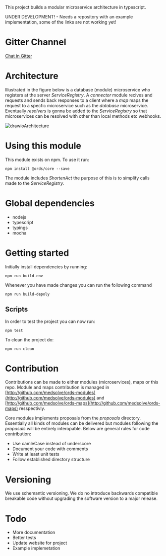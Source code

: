 This project builds a modular microservice architecture in typescript.

UNDER DEVELOPMENT! - Needs a repository with an example implementation, some of the links are not working yet!

# Gitter Channel
[Chat in Gitter](https://gitter.im/GallVp/chiroit-backend?utm_source=share-link&utm_medium=link&utm_campaign=share-link)

# Architecture
Illustrated in the figure below is a database (module) microservice who registers at the server *ServiceRegistry*. A *connector* module recives and requests and sends back responses to a client where a *map* maps the request to a specfic microservice such as the *database* microservice. Eventually *resolvers* is gonna be added to the *ServiceRegistry* so that microservices can be resolved with other than local methods etc webhooks.

![drawioArchitecture](https://github.com/ords/ords-core/blob/master/assets/architecture.png)

# Using this module
This module exists on npm. To use it run:

```
npm install @ords/core --save
```

The module includes *ShortenAct* the purpose of this is to simplify calls made to the *ServiceRegistry*.

# Global dependencies
- nodejs
- typescript
- typings
- mocha

# Getting started
Initially install dependencies by running:
```
npm run build-env
```
Whenever you have made changes you can run the following command
```
npm run build-depoly
```
## Scripts
In order to test the project you can now run:
```
npm test
```
To clean the project do:
```
npm run clean
```

# Contribution
Contributions can be made to either modules (microservices), maps or this repo. Module and maps contribution is managed in [http://github.com/medsolve/ords-modules](http://github.com/medsolve/ords-modules) and [http://github.com/medsolve/ords-maps](http://github.com/medsolve/ords-maps) resspectivly.

Core modules implements proposals from the *proposals* directory. Essentially all kinds of modules can be delivered but modules following the *proposals* will be entirely interopable. Below are general rules for code contribution:

- Use camleCase instead of underscore
- Document your code with comments
- Write at least unit tests
- Follow established directory structure

# Versioning
We use schemantic versioning. We do no introduce backwards compatible breakable code without upgrading the software version to a major release.

# Todo
* More documentation
* Better tests
* Update website for project
* Example implemetation
